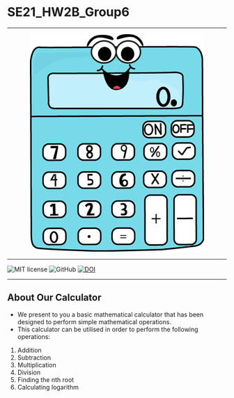 # SE21_HW2B_Group6
<hr>
<p align="center">
<a><img  height=500 width=400 
  src="https://github.com/deekay2310/SE21_HW2B_Group6/blob/bb05816f23dafc5f81001ace12866d5c941c22e4/docs/calculator.png" alt="Let's calculate!"></a>
</p>
<hr>

![MIT license](https://img.shields.io/badge/License-MIT-green.svg)
![GitHub](https://img.shields.io/badge/Language-Python-blue.svg)
[![DOI](https://zenodo.org/badge/402163465.svg)](https://zenodo.org/badge/latestdoi/402163465)
<hr>

## About Our Calculator
- We present to you a basic mathematical calculator that has been designed to perform simple mathematical operations.
- This calculator can be utilised in order to perform the following operations:
1. Addition
2. Subtraction
3. Multiplication
4. Division
5. Finding the nth root
6. Calculating logarithm
